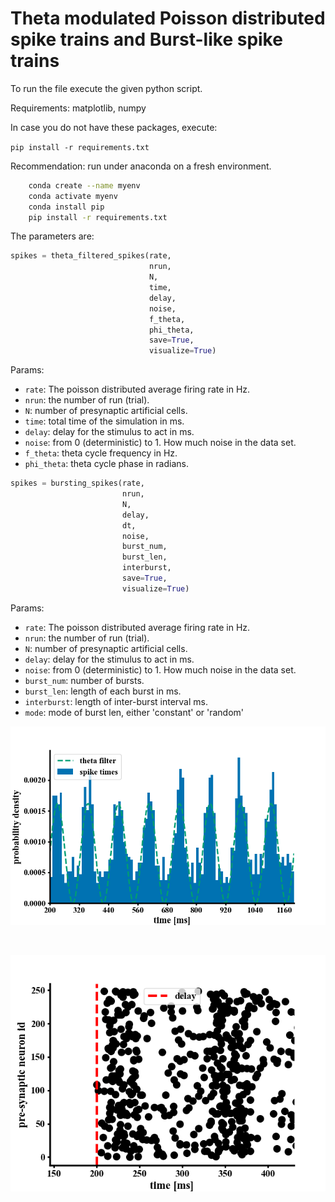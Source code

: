 # Theta modulated Poisson distributed spike trains and Burst-like spike trains

To run the file execute the given python script.

Requirements: matplotlib, numpy

In case you do not have these packages, execute:

`pip install -r requirements.txt`

Recommendation: run under anaconda on a fresh environment.

```bash
	conda create --name myenv
	conda activate myenv
	conda install pip
	pip install -r requirements.txt
```


The parameters are:

```python
spikes = theta_filtered_spikes(rate,
                               nrun,
                               N,
                               time,
                               delay,
                               noise,
                               f_theta,
                               phi_theta,
                               save=True,
                               visualize=True)
```

Params:
- `rate`: The poisson distributed average firing rate in Hz.
- `nrun`: the number of run (trial).
- `N`: number of presynaptic artificial cells.
- `time`: total time of the simulation in ms.
- `delay`: delay for the stimulus to act in ms.
- `noise`: from 0 (deterministic) to 1. How much noise in the data set.
- `f_theta`: theta cycle frequency in Hz.
- `phi_theta`: theta cycle phase in radians.

```python
spikes = bursting_spikes(rate,
                         nrun,
                         N,
                         delay,
                         dt,
                         noise,
                         burst_num,
                         burst_len,
                         interburst,
                         save=True,
                         visualize=True)
```

Params:
- `rate`: The poisson distributed average firing rate in Hz.
- `nrun`: the number of run (trial).
- `N`: number of presynaptic artificial cells.
- `delay`: delay for the stimulus to act in ms.
- `noise`: from 0 (deterministic) to 1. How much noise in the data set.
- `burst_num`: number of bursts.
- `burst_len`: length of each burst in ms.
- `interburst`: length of inter-burst interval ms.
- `mode`: mode of burst len, either 'constant' or 'random'


![](figures/histogram.png)

<br>

![](figures/raster_plot.png)
